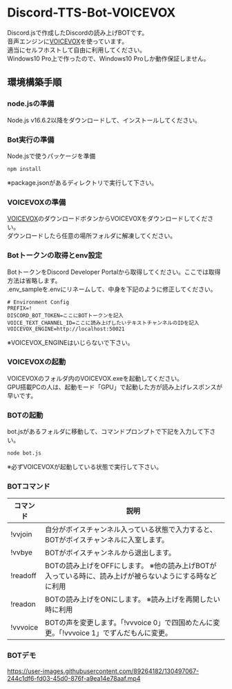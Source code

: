 # Discord-TTS-Bot-VOICEVOX
Discord.jsで作成したDiscordの読み上げBOTです。
<br>
音声エンジンに[VOICEVOX](https://voicevox.hiroshiba.jp/)を使っています。
<br>
適当にセルフホストして自由に利用してください。
<br>
Windows10 Pro上で作ったので、Windows10 Proしか動作保証しません。

## 環境構築手順

### node.jsの準備

Node.js v16.6.2以降をダウンロードして、インストールしてください。


### Bot実行の準備

Node.jsで使うパッケージを準備  
```
npm install
```  
※package.jsonがあるディレクトリで実行して下さい。

### VOICEVOXの準備

[VOICEVOX](https://voicevox.hiroshiba.jp/)のダウンロードボタンからVOICEVOXをダウンロードしてください。
<br>
ダウンロードしたら任意の場所フォルダに解凍してください。

### Botトークンの取得とenv設定

BotトークンをDiscord Developer Portalから取得してください。ここでは取得方法は省略します。
<br>
.env_sampleを.envにリネームして、中身を下記のように修正してください。
```
# Environment Config
PREFIX=!
DISCORD_BOT_TOKEN=ここにBOTトークンを記入
VOICE_TEXT_CHANNEL_ID=ここに読み上げしたいテキストチャンネルのIDを記入
VOICEVOX_ENGINE=http://localhost:50021
``` 
※VOICEVOX_ENGINEはいじらないで下さい。

### VOICEVOXの起動

VOICEVOXのフォルダ内のVOICEVOX.exeを起動してください。
<br>
GPU搭載PCの人は、起動モード「GPU」で起動した方が読み上げレスポンスが早いです。

### BOTの起動

bot.jsがあるフォルダに移動して、コマンドプロンプトで下記を入力して下さい。
```
node bot.js
``` 
※必ずVOICEVOXが起動している状態で実行して下さい。


### BOTコマンド

| コマンド             | 説明                                                                                           |
|---------------------|------------------------------------------------------------------------------------------------|
| !vvjoin             | 自分がボイスチャンネル入っている状態で入力すると、BOTがボイスチャンネルに入室します。                  |
| !vvbye              | BOTがボイスチャンネルから退出します。                                                              |
| !readoff            | BOTの読み上げをOFFにします。 ※他の読み上げBOTが入っている時に、読み上げが被らないようにする時などに利用|
| !readon             | BOTの読み上げをONにします。  ※読み上げを再開したい時に利用                                    　　 |
| !vvvoice            | BOTの声を変更します。「!vvvoice 0」で四国めたんに変更。「!vvvoice 1」でずんだもんに変更。   　　　　 |



### BOTデモ

https://user-images.githubusercontent.com/89264182/130497067-244c1df6-fd03-45d0-876f-a9ea14e78aaf.mp4


